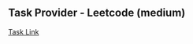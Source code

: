 ## Task Provider - Leetcode (medium)

[Task Link](https://leetcode.com/problems/binary-tree-zigzag-level-order-traversal/description/?envType=study-plan-v2&envId=top-interview-150)